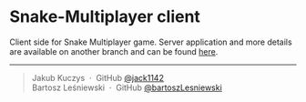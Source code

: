 # Snake-Multiplayer client

Client side for Snake Multiplayer game. Server application and more details are available on another branch and can be
found [here](https://github.com/bartoszLesniewski/Snake-Multiplayer/tree/server).

---

> Jakub Kuczys &nbsp;&middot;&nbsp;
> GitHub [@jack1142](https://github.com/jack1142) <br>
> Bartosz Leśniewski &nbsp;&middot;&nbsp;
> GitHub [@bartoszLesniewski](https://github.com/bartoszLesniewski)
